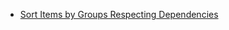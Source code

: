 - [Sort Items by Groups Respecting Dependencies](https://leetcode.com/problems/sort-items-by-groups-respecting-dependencies/)